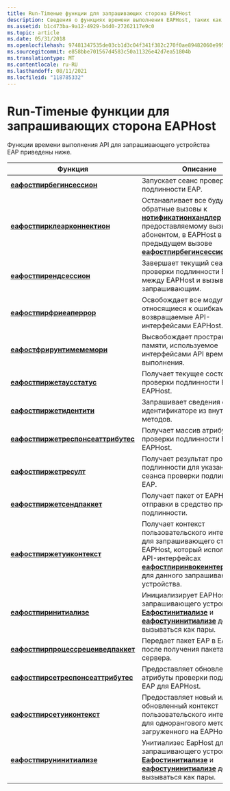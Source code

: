 ```yaml
---
title: Run-Timeные функции для запрашивающих сторона EAPHost
description: Сведения о функциях времени выполнения EAPHost, таких как Еафостпирбегинсессион и Еафостпиржетресулт.
ms.assetid: b1c473ba-9a12-4929-b4d0-27262117e9c0
ms.topic: article
ms.date: 05/31/2018
ms.openlocfilehash: 97481347535de03cb1d3c04f341f382c270f0ae89482060e9952c38cfbdc5b98
ms.sourcegitcommit: e858bbe701567d4583c50a11326e42d7ea51804b
ms.translationtype: MT
ms.contentlocale: ru-RU
ms.lasthandoff: 08/11/2021
ms.locfileid: "118785332"
---
```

# <a name="eaphost-supplicant-run-time-functions"></a>Run-Timeные функции для запрашивающих сторона EAPHost

Функции времени выполнения API для запрашивающего устройства EAP приведены ниже.



| Функция                                                                     | Описание                                                                                                                                                                                                          |
|------------------------------------------------------------------------------|----------------------------------------------------------------------------------------------------------------------------------------------------------------------------------------------------------------------|
| [**еафостпирбегинсессион**](/previous-versions/windows/desktop/api/eappapis/nf-eappapis-eaphostpeerbeginsession)                   | Запускает сеанс проверки подлинности EAP.                                                                                                                                                                                |
| [**еафостпирклеарконнектион**](/previous-versions/windows/desktop/api/eappapis/nf-eappapis-eaphostpeerclearconnection)             | Останавливает все будущие обратные вызовы к [**нотификатионхандлер**](/previous-versions/windows/desktop/api) , предоставляемому вызывающим абонентом, в EAPHost в предыдущем вызове [**еафостпирбегинсессион**](/previous-versions/windows/desktop/api/eappapis/nf-eappapis-eaphostpeerbeginsession). |
| [**еафостпирендсессион**](/previous-versions/windows/desktop/api/eappapis/nf-eappapis-eaphostpeerendsession)                       | Завершает текущий сеанс проверки подлинности EAP между EAPHost и вызывающим запрашивающим.                                                                                                                          |
| [**еафостпирфриеаперрор**](/previous-versions/windows/desktop/api/eappapis/nf-eappapis-eaphostpeerfreeeaperror)                   | Освобождает все модули памяти, относящиеся к ошибкам EAP, возвращаемые API-интерфейсами EAPHost.                                                                                                                                                        |
| [**еафостфрирунтимемемори**](/previous-versions/windows/desktop/api/eaphostpeerconfigapis/nf-eaphostpeerconfigapis-eaphostpeerfreememory)                    | Высвобождает пространство памяти, используемое интерфейсами API времени выполнения.                                                                                                                                                                         |
| [**еафостпиржетаусстатус**](/previous-versions/windows/desktop/api/eappapis/nf-eappapis-eaphostpeergetauthstatus)                 | Получает текущее состояние проверки подлинности EAP от EAPHost.                                                                                                                                             |
| [**еафостпиржетидентити**](/previous-versions/windows/desktop/api/eappapis/nf-eappapis-eaphostpeergetidentity)                     | Запрашивает сведения об идентификаторе из внутренних методов.                                                                                                                                                                |
| [**еафостпиржетреспонсеаттрибутес**](/previous-versions/windows/desktop/api/eappapis/nf-eappapis-eaphostpeergetresponseattributes) | Получает массив атрибутов проверки подлинности EAP от EAPHost.                                                                                                                                                      |
| [**еафостпиржетресулт**](/previous-versions/windows/desktop/api/eappapis/nf-eappapis-eaphostpeergetresult)                         | Получает результат проверки подлинности для указанного сеанса проверки подлинности EAP.                                                                                                                                      |
| [**еафостпиржетсендпаккет**](/previous-versions/windows/desktop/api/eappapis/nf-eappapis-eaphostpeergetsendpacket)                 | Получает пакет от EAPHost для отправки в средство проверки подлинности.                                                                                                                                                          |
| [**еафостпиржетуиконтекст**](/previous-versions/windows/desktop/api/eappapis/nf-eappapis-eaphostpeergetuicontext)                   | Получает контекст пользовательского интерфейса для запрашивающего сторона от EAPHost, который используется в API-интерфейсах [**еафостпиринвокеинтерактивеуи**](/previous-versions/windows/desktop/api/eaphostpeerconfigapis/nf-eaphostpeerconfigapis-eaphostpeerinvokeinteractiveui) для данного запрашивающего устройства.                             |
| [**еафостпиринитиализе**](/previous-versions/windows/desktop/api/eappapis/nf-eappapis-eaphostpeerinitialize)                       | Инициализирует EAPHost для запрашивающего устройства. [**Еафостинитиализе**](/previous-versions/windows/desktop/api/eappapis/nf-eappapis-eaphostpeerinitialize) и [**еафостунинитиализе**](/previous-versions/windows/desktop/api/eappapis/nf-eappapis-eaphostpeeruninitialize) должны вызываться как пары.                                      |
| [**еафостпирпроцессрецеиведпаккет**](/previous-versions/windows/desktop/api/eappapis/nf-eappapis-eaphostpeerprocessreceivedpacket) | Передает пакет EAP в EAPHost после получения пакета EAP с сервера.                                                                                                                             |
| [**еафостпирсетреспонсеаттрибутес**](/previous-versions/windows/desktop/api/eappapis/nf-eappapis-eaphostpeersetresponseattributes) | Предоставляет обновленные атрибуты проверки подлинности EAP для EAPHost.                                                                                                                                                           |
| [**еафостпирсетуиконтекст**](/previous-versions/windows/desktop/api/eappapis/nf-eappapis-eaphostpeersetuicontext)                   | Предоставляет новый или обновленный контекст пользовательского интерфейса для однорангового метода EAP, загруженного на EAPHost.                                                                                                                           |
| [**еафостпирунинитиализе**](/previous-versions/windows/desktop/api/eappapis/nf-eappapis-eaphostpeeruninitialize)                   | Унитиализес EapHost для данного запрашивающего устройства. [**Еафостинитиализе**](/previous-versions/windows/desktop/api/eappapis/nf-eappapis-eaphostpeerinitialize) и [**еафостунинитиализе**](/previous-versions/windows/desktop/api/eappapis/nf-eappapis-eaphostpeeruninitialize) должны вызываться как пары.                                      |



 

 

 




